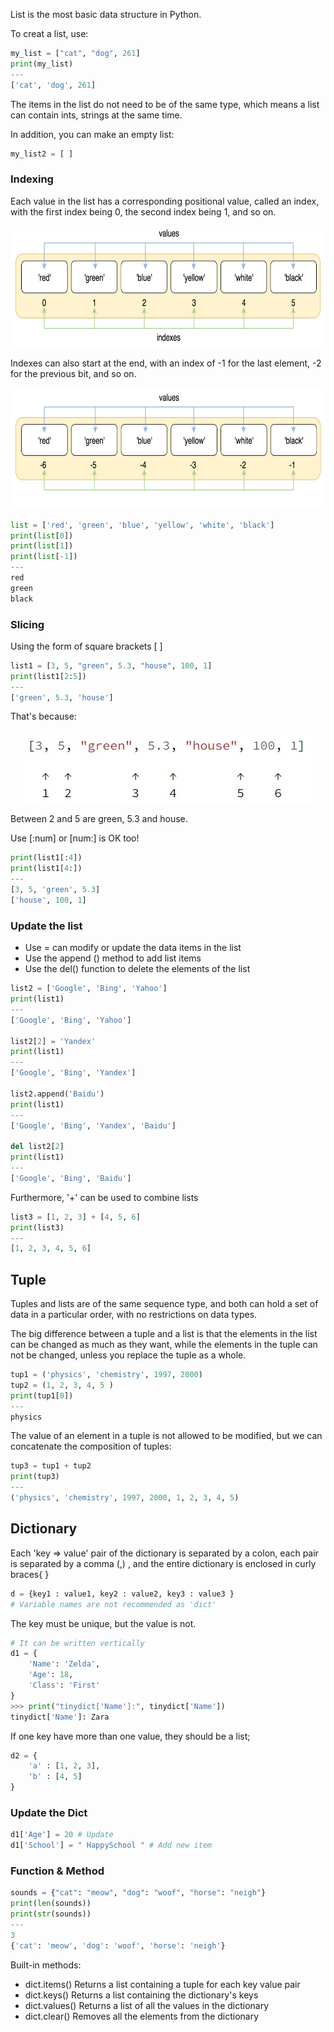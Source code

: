 
List is the most basic data structure in Python.

To creat a list, use:
```Python
my_list = ["cat", "dog", 261]
print(my_list)
---
['cat', 'dog', 261]
```
The items in the list do not need to be of the same type, which means a list can contain ints, strings at the same time.

In addition, you can make an empty list:
```Python
my_list2 = [ ]
```

### Indexing
Each value in the list has a corresponding positional value, called an index, with the first index being 0, the second index being 1, and so on.

<div align=center><img src=https://github.com/Cafwell/Learning-Python/blob/main/imgs/positive-indexes.png height=194 width=704></div>

Indexes can also start at the end, with an index of -1 for the last element, -2 for the previous bit, and so on.

<div align=center><img src=https://github.com/Cafwell/Learning-Python/blob/main/imgs/negative-indexes.png height=194 width=704></div>

```Python
list = ['red', 'green', 'blue', 'yellow', 'white', 'black']
print(list[0])
print(list[1])
print(list[-1])
---
red
green
black
```

### Slicing
Using the form of square brackets [ ]
```Python
list1 = [3, 5, "green", 5.3, "house", 100, 1]
print(list1[2:5])
---
['green', 5.3, 'house']
```
That's because:

<div align=center><img src=https://github.com/Cafwell/Learning-Python/blob/main/imgs/slicing.jpg></div>

Between 2 and 5 are green, 5.3 and house.

Use [:num] or [num:] is OK too!
```Python
print(list1[:4])
print(list1[4:])
---
[3, 5, 'green', 5.3]
['house', 100, 1]
```

### Update the list
+ Use = can modify or update the data items in the list
+ Use the append () method to add list items
+ Use the del() function to delete the elements of the list

```Python
list2 = ['Google', 'Bing', 'Yahoo']
print(list1)
---
['Google', 'Bing', 'Yahoo']

list2[2] = 'Yandex'
print(list1)
---
['Google', 'Bing', 'Yandex']

list2.append('Baidu')
print(list1)
---
['Google', 'Bing', 'Yandex', 'Baidu']

del list2[2]
print(list1)
---
['Google', 'Bing', 'Baidu']
```

Furthermore, '+' can be used to combine lists
```Python
list3 = [1, 2, 3] + [4, 5, 6]
print(list3)
---
[1, 2, 3, 4, 5, 6]
```

## Tuple
Tuples and lists are of the same sequence type, and both can hold a set of data in a particular order, with no restrictions on data types.

The big difference between a tuple and a list is that the elements in the list can be changed as much as they want, while the elements in the tuple can not be changed, unless you replace the tuple as a whole.

```Python
tup1 = ('physics', 'chemistry', 1997, 2000)
tup2 = (1, 2, 3, 4, 5 )
print(tup1[0])
---
physics
```
The value of an element in a tuple is not allowed to be modified, but we can concatenate the composition of tuples:
```Python
tup3 = tup1 + tup2
print(tup3)
---
('physics', 'chemistry', 1997, 2000, 1, 2, 3, 4, 5)
```

## Dictionary
Each 'key => value' pair of the dictionary is separated by a colon, each pair is separated by a comma (,) , and the entire dictionary is enclosed in curly braces{ }
```Python
d = {key1 : value1, key2 : value2, key3 : value3 }
# Variable names are not recommended as 'dict'
```

The key must be unique, but the value is not.

```Python
# It can be written vertically
d1 = {
    'Name': 'Zelda',
    'Age': 18,
    'Class': 'First'
}
>>> print("tinydict['Name']:", tinydict['Name'])
tinydict['Name']: Zara
```
If one key have more than one value, they should be a list;
```Python
d2 = {
    'a' : [1, 2, 3],
    'b' : [4, 5]
}
```

### Update the Dict
```Python
d1['Age'] = 20 # Update
d1['School'] = " HappySchool " # Add new item
```

### Function & Method
```Python
sounds = {"cat": "meow", "dog": "woof", "horse": "neigh"}
print(len(sounds))
print(str(sounds))
---
3
{'cat': 'meow', 'dog': 'woof', 'horse': 'neigh'}
```

Built-in methods:
+ dict.items() Returns a list containing a tuple for each key value pair
+ dict.keys() Returns a list containing the dictionary's keys
+ dict.values() Returns a list of all the values in the dictionary
+ dict.clear() Removes all the elements from the dictionary
